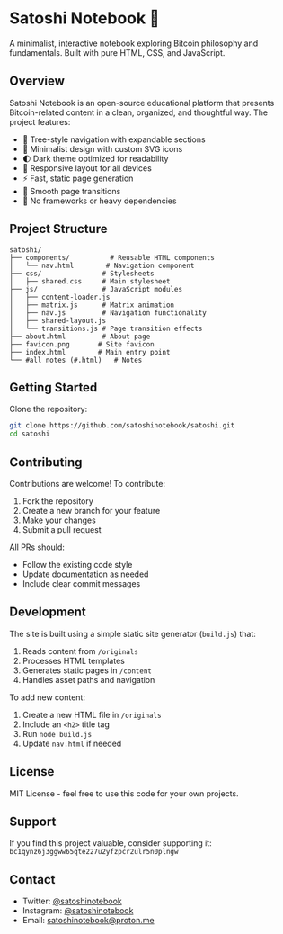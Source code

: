 # Satoshi Notebook 📓

A minimalist, interactive notebook exploring Bitcoin philosophy and fundamentals. Built with pure HTML, CSS, and JavaScript.

## Overview

Satoshi Notebook is an open-source educational platform that presents Bitcoin-related content in a clean, organized, and thoughtful way. The project features:

- 🌳 Tree-style navigation with expandable sections
- 🎨 Minimalist design with custom SVG icons
- 🌓 Dark theme optimized for readability
- 📱 Responsive layout for all devices
- ⚡ Fast, static page generation
- 🔄 Smooth page transitions
- 💨 No frameworks or heavy dependencies

## Project Structure

```
satoshi/
├── components/          # Reusable HTML components
│   └── nav.html        # Navigation component
├── css/               # Stylesheets
│   ├── shared.css     # Main stylesheet
├── js/                # JavaScript modules
│   ├── content-loader.js
│   ├── matrix.js      # Matrix animation
│   ├── nav.js         # Navigation functionality
│   ├── shared-layout.js
│   └── transitions.js # Page transition effects
├── about.html         # About page
├── favicon.png       # Site favicon
├── index.html        # Main entry point
└── #all notes (#.html)   # Notes
```

## Getting Started

Clone the repository:
```bash
git clone https://github.com/satoshinotebook/satoshi.git
cd satoshi
```


## Contributing

Contributions are welcome! To contribute:

1. Fork the repository
2. Create a new branch for your feature
3. Make your changes
4. Submit a pull request

All PRs should:
- Follow the existing code style
- Update documentation as needed
- Include clear commit messages

## Development

The site is built using a simple static site generator (`build.js`) that:
1. Reads content from `/originals`
2. Processes HTML templates
3. Generates static pages in `/content`
4. Handles asset paths and navigation

To add new content:
1. Create a new HTML file in `/originals`
2. Include an `<h2>` title tag
3. Run `node build.js`
4. Update `nav.html` if needed

## License

MIT License - feel free to use this code for your own projects.

## Support

If you find this project valuable, consider supporting it:
`bc1qynz6j3ggww65qte227u2yfzpcr2ulr5n0plngw`

## Contact

- Twitter: [@satoshinotebook](https://x.com/satoshinotebook)
- Instagram: [@satoshinotebook](https://instagram.com/satoshinotebook)
- Email: satoshinotebook@proton.me